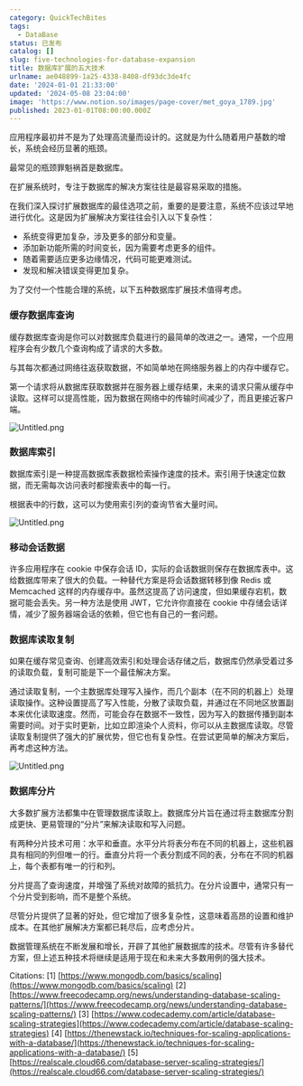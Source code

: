 ```yaml
---
category: QuickTechBites
tags:
  - DataBase
status: 已发布
catalog: []
slug: five-technologies-for-database-expansion
title: 数据库扩展的五大技术
urlname: ae048899-1a25-4338-8408-df93dc3de4fc
date: '2024-01-01 21:33:00'
updated: '2024-05-08 23:04:00'
image: 'https://www.notion.so/images/page-cover/met_goya_1789.jpg'
published: 2023-01-01T08:00:00.000Z
---
```


应用程序最初并不是为了处理高流量而设计的。这就是为什么随着用户基数的增长，系统会经历显著的瓶颈。


最常见的瓶颈罪魁祸首是数据库。


在扩展系统时，专注于数据库的解决方案往往是最容易采取的措施。


在我们深入探讨扩展数据库的最佳选项之前，重要的是要注意，系统不应该过早地进行优化。这是因为扩展解决方案往往会引入以下复杂性：

- 系统变得更加复杂，涉及更多的部分和变量。
- 添加新功能所需的时间变长，因为需要考虑更多的组件。
- 随着需要适应更多边缘情况，代码可能更难测试。
- 发现和解决错误变得更加复杂。

为了交付一个性能合理的系统，以下五种数据库扩展技术值得考虑。


### **缓存数据库查询**


缓存数据库查询是你可以对数据库负载进行的最简单的改进之一。通常，一个应用程序会有少数几个查询构成了请求的大多数。


与其每次都通过网络往返获取数据，不如简单地在网络服务器上的内存中缓存它。


第一个请求将从数据库获取数据并在服务器上缓存结果，未来的请求只需从缓存中读取。这样可以提高性能，因为数据在网络中的传输时间减少了，而且更接近客户端。


![Untitled.png](https://prod-files-secure.s3.us-west-2.amazonaws.com/5d24fe63-e567-4804-86f9-9fdc62e13082/90ccd300-8cb4-4392-a93f-76f7d0b7f352/Untitled.png?X-Amz-Algorithm=AWS4-HMAC-SHA256&X-Amz-Content-Sha256=UNSIGNED-PAYLOAD&X-Amz-Credential=ASIAZI2LB466TTU5UR2F%2F20250310%2Fus-west-2%2Fs3%2Faws4_request&X-Amz-Date=20250310T213417Z&X-Amz-Expires=3600&X-Amz-Security-Token=IQoJb3JpZ2luX2VjEE0aCXVzLXdlc3QtMiJGMEQCIAdy7KP8zkoPIFxr7LJYbzlCM5Q7brU6j%2FZyZDJvYAa8AiABriARV%2FCsiSiw9zXytnP%2F%2FRMLSNJrpu97O5WImy7eWCqIBAiW%2F%2F%2F%2F%2F%2F%2F%2F%2F%2F8BEAAaDDYzNzQyMzE4MzgwNSIMxRZdPJi7G%2FDkmgexKtwDjflSvfnWQFsr57QhKbZlrMDbKGTpSh2u9Mp8vrZbFaWunruP1TvxOIQGjYX3Jk54gGIW6FFrfZzZzLX%2BDByyZ7kw6gPem15tbomWbTvmOuNhc3x9C4INZ7dHdx1TCN6lTa6rL2Vebip9LKlIqPf6BzMwF0hEGDLAleVxc%2Ffts1XhLDgCbJzpnPsbqU7CQHXx%2F0IkGVYwqfFtmMA9aNUszGy3j%2BxsurOMYfm8ratIm9hMHdhoHlTehxat5XyxoIZBtnT65vIdlDlmYHkDCIukLpJQCR8JEl4TzZ9CSBiDYCvuIVQKjbp1n3ICUXb7BYy8EYWZx%2BW4633UNxfSlxC%2BNtvnR%2FuHvArS%2BijpLmwjmctGt8bW0%2B6P7DE3qrsmE5Lga3ZdBtaKhTCQbdxPCTB5tXvb%2BwNLYCLB220V6YDyRzTDXjxRH18hZiL%2BIxoEZrJUIV%2BS7iuNZxcm86mWA220YVsA5WXun0mPBntVnJpD%2FUK1YfxDMJu7RiXDCoR%2FRsIT2tW8XsmYgpjsZHSU0LSsUjXFcgZY0s0y69T6dO%2FoxgF4ZEpsy23F1aHNRce5nsBEPvT3BwWXX%2BxIRuFNgYxHcdgVK%2FExuZi9Ry97awsbfiCZLl8r8yp45exajaYwgqu9vgY6pgEzw3fhq5HU12hSoDQiVSwMYr1OSUPOlMAK08EpsmTb0npFss20VHePTEMxaCDXOb9T8dUCyr5TYNUvVngecp%2B5DJQ1C6E7ia5F3Y3JWQiKoFpwksnw%2F6MNCmw%2FM3ETbp%2FL3b1GgM7eJ%2BJdnT4MXsRrRNWL05q6aEqA6xoLzU5mHz5jiQJIGpwIpVtbdjVvd6xeSUgrXnUAYORs1o%2FKeXAFQgE4bGMm&X-Amz-Signature=0c145151d6c4f28b6187b04ffea2f2e01f4e0efa4f28d668ead6b2645aa735f6&X-Amz-SignedHeaders=host&x-id=GetObject)


### **数据库索引**


数据库索引是一种提高数据库表数据检索操作速度的技术。索引用于快速定位数据，而无需每次访问表时都搜索表中的每一行。


根据表中的行数，这可以为使用索引列的查询节省大量时间。


![Untitled.png](https://prod-files-secure.s3.us-west-2.amazonaws.com/5d24fe63-e567-4804-86f9-9fdc62e13082/d4109739-24f9-4adf-abd6-8eec0d12f3c8/Untitled.png?X-Amz-Algorithm=AWS4-HMAC-SHA256&X-Amz-Content-Sha256=UNSIGNED-PAYLOAD&X-Amz-Credential=ASIAZI2LB466TTU5UR2F%2F20250310%2Fus-west-2%2Fs3%2Faws4_request&X-Amz-Date=20250310T213417Z&X-Amz-Expires=3600&X-Amz-Security-Token=IQoJb3JpZ2luX2VjEE0aCXVzLXdlc3QtMiJGMEQCIAdy7KP8zkoPIFxr7LJYbzlCM5Q7brU6j%2FZyZDJvYAa8AiABriARV%2FCsiSiw9zXytnP%2F%2FRMLSNJrpu97O5WImy7eWCqIBAiW%2F%2F%2F%2F%2F%2F%2F%2F%2F%2F8BEAAaDDYzNzQyMzE4MzgwNSIMxRZdPJi7G%2FDkmgexKtwDjflSvfnWQFsr57QhKbZlrMDbKGTpSh2u9Mp8vrZbFaWunruP1TvxOIQGjYX3Jk54gGIW6FFrfZzZzLX%2BDByyZ7kw6gPem15tbomWbTvmOuNhc3x9C4INZ7dHdx1TCN6lTa6rL2Vebip9LKlIqPf6BzMwF0hEGDLAleVxc%2Ffts1XhLDgCbJzpnPsbqU7CQHXx%2F0IkGVYwqfFtmMA9aNUszGy3j%2BxsurOMYfm8ratIm9hMHdhoHlTehxat5XyxoIZBtnT65vIdlDlmYHkDCIukLpJQCR8JEl4TzZ9CSBiDYCvuIVQKjbp1n3ICUXb7BYy8EYWZx%2BW4633UNxfSlxC%2BNtvnR%2FuHvArS%2BijpLmwjmctGt8bW0%2B6P7DE3qrsmE5Lga3ZdBtaKhTCQbdxPCTB5tXvb%2BwNLYCLB220V6YDyRzTDXjxRH18hZiL%2BIxoEZrJUIV%2BS7iuNZxcm86mWA220YVsA5WXun0mPBntVnJpD%2FUK1YfxDMJu7RiXDCoR%2FRsIT2tW8XsmYgpjsZHSU0LSsUjXFcgZY0s0y69T6dO%2FoxgF4ZEpsy23F1aHNRce5nsBEPvT3BwWXX%2BxIRuFNgYxHcdgVK%2FExuZi9Ry97awsbfiCZLl8r8yp45exajaYwgqu9vgY6pgEzw3fhq5HU12hSoDQiVSwMYr1OSUPOlMAK08EpsmTb0npFss20VHePTEMxaCDXOb9T8dUCyr5TYNUvVngecp%2B5DJQ1C6E7ia5F3Y3JWQiKoFpwksnw%2F6MNCmw%2FM3ETbp%2FL3b1GgM7eJ%2BJdnT4MXsRrRNWL05q6aEqA6xoLzU5mHz5jiQJIGpwIpVtbdjVvd6xeSUgrXnUAYORs1o%2FKeXAFQgE4bGMm&X-Amz-Signature=417c243b61201f4c2b6798fc55b48918b0a4d48d078529fb40a14d850acef830&X-Amz-SignedHeaders=host&x-id=GetObject)


### **移动会话数据**


许多应用程序在 cookie 中保存会话 ID，实际的会话数据则保存在数据库表中。这给数据库带来了很大的负载。一种替代方案是将会话数据转移到像 Redis 或 Memcached 这样的内存缓存中。虽然这提高了访问速度，但如果缓存宕机，数据可能会丢失。另一种方法是使用 JWT，它允许你直接在 cookie 中存储会话详情，减少了服务器端会话的依赖，但它也有自己的一套问题。


### **数据库读取复制**


如果在缓存常见查询、创建高效索引和处理会话存储之后，数据库仍然承受着过多的读取负载，复制可能是下一个最佳解决方案。


通过读取复制，一个主数据库处理写入操作，而几个副本（在不同的机器上）处理读取操作。这种设置提高了写入性能，分散了读取负载，并通过在不同地区放置副本来优化读取速度。然而，可能会存在数据不一致性，因为写入的数据传播到副本需要时间。对于实时更新，比如立即渲染个人资料，你可以从主数据库读取。尽管读取复制提供了强大的扩展优势，但它也有复杂性。在尝试更简单的解决方案后，再考虑这种方法。


![Untitled.png](https://prod-files-secure.s3.us-west-2.amazonaws.com/5d24fe63-e567-4804-86f9-9fdc62e13082/24928cbe-8502-42c3-8c51-57b72171cc67/Untitled.png?X-Amz-Algorithm=AWS4-HMAC-SHA256&X-Amz-Content-Sha256=UNSIGNED-PAYLOAD&X-Amz-Credential=ASIAZI2LB466TTU5UR2F%2F20250310%2Fus-west-2%2Fs3%2Faws4_request&X-Amz-Date=20250310T213417Z&X-Amz-Expires=3600&X-Amz-Security-Token=IQoJb3JpZ2luX2VjEE0aCXVzLXdlc3QtMiJGMEQCIAdy7KP8zkoPIFxr7LJYbzlCM5Q7brU6j%2FZyZDJvYAa8AiABriARV%2FCsiSiw9zXytnP%2F%2FRMLSNJrpu97O5WImy7eWCqIBAiW%2F%2F%2F%2F%2F%2F%2F%2F%2F%2F8BEAAaDDYzNzQyMzE4MzgwNSIMxRZdPJi7G%2FDkmgexKtwDjflSvfnWQFsr57QhKbZlrMDbKGTpSh2u9Mp8vrZbFaWunruP1TvxOIQGjYX3Jk54gGIW6FFrfZzZzLX%2BDByyZ7kw6gPem15tbomWbTvmOuNhc3x9C4INZ7dHdx1TCN6lTa6rL2Vebip9LKlIqPf6BzMwF0hEGDLAleVxc%2Ffts1XhLDgCbJzpnPsbqU7CQHXx%2F0IkGVYwqfFtmMA9aNUszGy3j%2BxsurOMYfm8ratIm9hMHdhoHlTehxat5XyxoIZBtnT65vIdlDlmYHkDCIukLpJQCR8JEl4TzZ9CSBiDYCvuIVQKjbp1n3ICUXb7BYy8EYWZx%2BW4633UNxfSlxC%2BNtvnR%2FuHvArS%2BijpLmwjmctGt8bW0%2B6P7DE3qrsmE5Lga3ZdBtaKhTCQbdxPCTB5tXvb%2BwNLYCLB220V6YDyRzTDXjxRH18hZiL%2BIxoEZrJUIV%2BS7iuNZxcm86mWA220YVsA5WXun0mPBntVnJpD%2FUK1YfxDMJu7RiXDCoR%2FRsIT2tW8XsmYgpjsZHSU0LSsUjXFcgZY0s0y69T6dO%2FoxgF4ZEpsy23F1aHNRce5nsBEPvT3BwWXX%2BxIRuFNgYxHcdgVK%2FExuZi9Ry97awsbfiCZLl8r8yp45exajaYwgqu9vgY6pgEzw3fhq5HU12hSoDQiVSwMYr1OSUPOlMAK08EpsmTb0npFss20VHePTEMxaCDXOb9T8dUCyr5TYNUvVngecp%2B5DJQ1C6E7ia5F3Y3JWQiKoFpwksnw%2F6MNCmw%2FM3ETbp%2FL3b1GgM7eJ%2BJdnT4MXsRrRNWL05q6aEqA6xoLzU5mHz5jiQJIGpwIpVtbdjVvd6xeSUgrXnUAYORs1o%2FKeXAFQgE4bGMm&X-Amz-Signature=e7e5eed0cf80ecd544167597156ca9c2f9b856049d64cd04043736110433a027&X-Amz-SignedHeaders=host&x-id=GetObject)


### **数据库分片**


大多数扩展方法都集中在管理数据库读取上。数据库分片旨在通过将主数据库分割成更快、更易管理的“分片”来解决读取和写入问题。


有两种分片技术可用：水平和垂直。水平分片将表分布在不同的机器上，这些机器具有相同的列但唯一的行。垂直分片将一个表分割成不同的表，分布在不同的机器上，每个表都有唯一的行和列。


分片提高了查询速度，并增强了系统对故障的抵抗力。在分片设置中，通常只有一个分片受到影响，而不是整个系统。


尽管分片提供了显著的好处，但它增加了很多复杂性，这意味着高昂的设置和维护成本。在其他扩展解决方案都已耗尽后，应考虑分片。


数据管理系统在不断发展和增长，开辟了其他扩展数据库的技术。尽管有许多替代方案，但上述五种技术将继续是适用于现在和未来大多数用例的强大技术。


Citations:
[1] [https://www.mongodb.com/basics/scaling](https://www.mongodb.com/basics/scaling)
[2] [https://www.freecodecamp.org/news/understanding-database-scaling-patterns/](https://www.freecodecamp.org/news/understanding-database-scaling-patterns/)
[3] [https://www.codecademy.com/article/database-scaling-strategies](https://www.codecademy.com/article/database-scaling-strategies)
[4] [https://thenewstack.io/techniques-for-scaling-applications-with-a-database/](https://thenewstack.io/techniques-for-scaling-applications-with-a-database/)
[5] [https://realscale.cloud66.com/database-server-scaling-strategies/](https://realscale.cloud66.com/database-server-scaling-strategies/)

